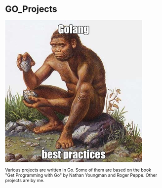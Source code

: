# GO_Projects

![True](https://github.com/AvirFrog/GO_Projects/blob/main/img/golang.png)

Various projects are written in Go. Some of them are based on the book "Get Programming with Go" by Nathan Youngman and Roger Peppe. Other projects are by me. 

